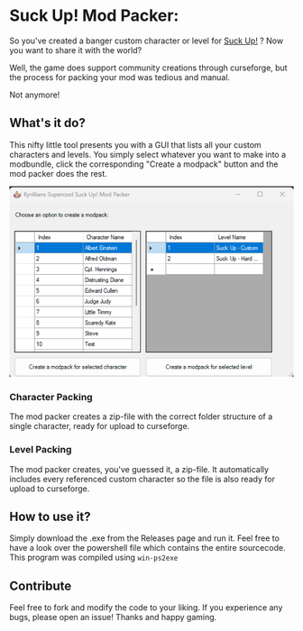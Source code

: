 
# Suck Up! Mod Packer:

So you've created a banger custom character or level for [Suck Up!](https://playsuckup.com) ?
Now you want to share it with the world?

Well, the game does support community creations through curseforge, but the process for packing your mod was tedious and manual.

Not anymore!
    
## What's it do?
This nifty little tool presents you with a GUI that lists all your custom characters and levels.
You simply select whatever you want to make into a modbundle, click the corresponding "Create a modpack" button and the mod packer does the rest.

![The GUI in action](img/demo.png?raw=true "Title")

### Character Packing
The mod packer creates a zip-file with the correct folder structure of a single character, ready for upload to curseforge.

### Level Packing
The mod packer creates, you've guessed it, a zip-file. It automatically includes every referenced custom character so the file is also ready for upload to curseforge.

## How to use it?
Simply download the .exe from the Releases page and run it.
Feel free to have a look over the powershell file which contains the entire sourcecode.
This program was compiled using `win-ps2exe`

## Contribute
Feel free to fork and modify the code to your liking.
If you experience any bugs, please open an issue!
Thanks and happy gaming.